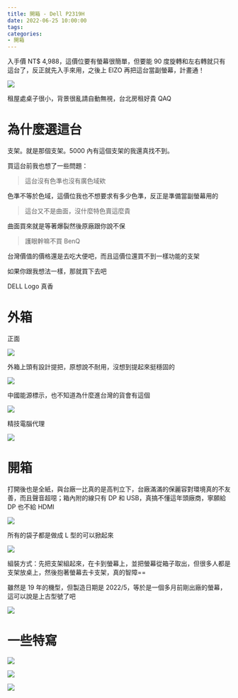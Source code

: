 ```yaml
---
title: 開箱 - Dell P2319H 
date: 2022-06-25 10:00:00
tags:
categories:
- 開箱
---
```


入手價 NT$ 4,988，這價位要有螢幕很簡單，但要能 90 度旋轉和左右轉就只有這台了，反正就先入手來用，之後上 EIZO 再把這台當副螢幕，計畫通！

![](cover.JPG)

<!--more-->

租屋處桌子很小，背景很亂請自動無視，台北房租好貴 QAQ

# 為什麼選這台

支架。就是那個支架。5000 內有這個支架的我還真找不到。

買這台前我也想了一些問題：

> 這台沒有色準也沒有廣色域欸

色準不等於色域，這價位我也不想要求有多少色準，反正是準備當副螢幕用的

> 這台又不是曲面，沒什麼特色賣這麼貴

曲面買來就是等著爆裂然後原廠跟你說不保

> 護眼幹嘛不買 BenQ

台灣價值的價格還是去吃大便吧，而且這價位還買不到一樣功能的支架

如果你跟我想法一樣，那就買下去吧

DELL Logo 真香

# 外箱

正面

![](0.jpg)

外箱上頭有設計提把，原想說不耐用，沒想到提起來挺穩固的

![](1.jpg)

中國能源標示，也不知道為什麼進台灣的貨會有這個

![](2.jpg)

精技電腦代理

![](3.jpg)

# 開箱

打開後也是全紙，與台廠一比真的是高判立下，台廠滿滿的保麗容對環境真的不友善，而且聲音超噁；箱內附的線只有 DP 和 USB，真搞不懂這年頭廠商，寧願給 DP 也不給 HDMI

![](4.jpg)

所有的袋子都是做成 L 型的可以掀起來

![](5.jpg)

組裝方式：先把支架組起來，在卡到螢幕上，並把螢幕從箱子取出，但很多人都是支架放桌上，然後抱著螢幕去卡支架，真的智障==

雖然是 19 年的機型，但製造日期是 2022/5，等於是一個多月前剛出廠的螢幕，這可以說是上古型號了吧

![](6.jpg)

# 一些特寫

![](7.jpg)

![](8.jpg)

![](9.jpg)